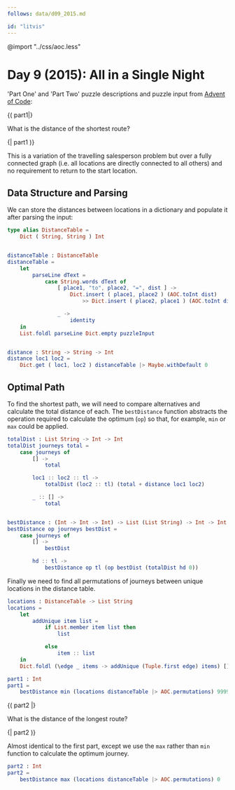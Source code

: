 ```yaml
---
follows: data/d09_2015.md

id: "litvis"
---
```


@import "../css/aoc.less"

# Day 9 (2015): All in a Single Night

'Part One' and 'Part Two' puzzle descriptions and puzzle input from [Advent of Code](https://adventofcode.com/2015/day/9):

{( part1|}

What is the distance of the shortest route?

{| part1 )}

This is a variation of the travelling salesperson problem but over a fully connected graph (i.e. all locations are directly connected to all others) and no requirement to return to the start location.

## Data Structure and Parsing

We can store the distances between locations in a dictionary and populate it after parsing the input:

```elm {l}
type alias DistanceTable =
    Dict ( String, String ) Int


distanceTable : DistanceTable
distanceTable =
    let
        parseLine dText =
            case String.words dText of
                [ place1, "to", place2, "=", dist ] ->
                    Dict.insert ( place1, place2 ) (AOC.toInt dist)
                        >> Dict.insert ( place2, place1 ) (AOC.toInt dist)

                _ ->
                    identity
    in
    List.foldl parseLine Dict.empty puzzleInput


distance : String -> String -> Int
distance loc1 loc2 =
    Dict.get ( loc1, loc2 ) distanceTable |> Maybe.withDefault 0
```

## Optimal Path

To find the shortest path, we will need to compare alternatives and calculate the total distance of each.
The `bestDistance` function abstracts the operation required to calculate the optimum (`op`) so that, for example, `min` or `max` could be applied.

```elm {l}
totalDist : List String -> Int -> Int
totalDist journeys total =
    case journeys of
        [] ->
            total

        loc1 :: loc2 :: tl ->
            totalDist (loc2 :: tl) (total + distance loc1 loc2)

        _ :: [] ->
            total


bestDistance : (Int -> Int -> Int) -> List (List String) -> Int -> Int
bestDistance op journeys bestDist =
    case journeys of
        [] ->
            bestDist

        hd :: tl ->
            bestDistance op tl (op bestDist (totalDist hd 0))
```

Finally we need to find all permutations of journeys between unique locations in the distance table.

```elm {l}
locations : DistanceTable -> List String
locations =
    let
        addUnique item list =
            if List.member item list then
                list

            else
                item :: list
    in
    Dict.foldl (\edge _ items -> addUnique (Tuple.first edge) items) []
```

```elm {l r}
part1 : Int
part1 =
    bestDistance min (locations distanceTable |> AOC.permutations) 99999
```

{( part2 |}

What is the distance of the longest route?

{| part2 )}

Almost identical to the first part, except we use the `max` rather than `min` function to calculate the optimum journey.

```elm {l r}
part2 : Int
part2 =
    bestDistance max (locations distanceTable |> AOC.permutations) 0
```

